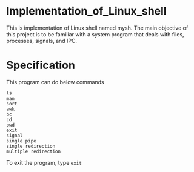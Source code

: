 # Implementation_of_Linux_shell
This is implementation of Linux shell named mysh. The main objective of this 
project is to be familiar with a system program that deals with files, processes, signals, 
and IPC.
# Specification
This program can do below commands
```
ls 
man
sort
awk
bc
cd
pwd
exit
signal
single pipe
single redirection
multiple redirection
```
To exit the program, type ```exit```
